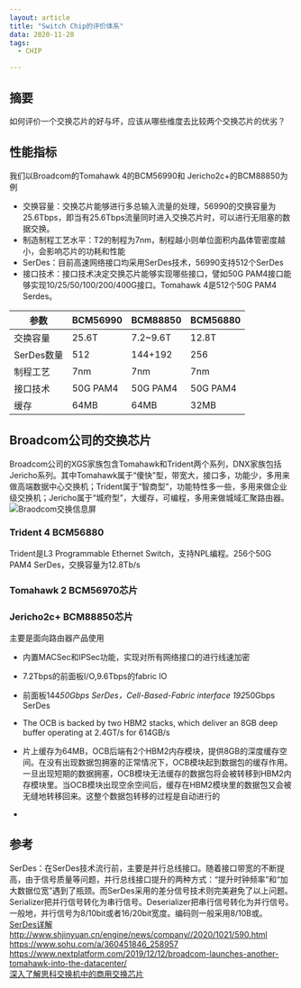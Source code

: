 ```yaml
---
layout: article
title: "Switch Chip的评价体系"
data: 2020-11-20
tags:
  - CHIP

---
```


## 摘要

如何评价一个交换芯片的好与坏，应该从哪些维度去比较两个交换芯片的优劣？

## 性能指标

我们以Broadcom的Tomahawk 4的BCM56990和 Jericho2c+的BCM88850为例

- 交换容量：交换芯片能够进行多总输入流量的处理，56990的交换容量为25.6Tbps，即当有25.6Tbps流量同时进入交换芯片时，可以进行无阻塞的数据交换。
- 制造制程工艺水平：T2的制程为7nm，制程越小则单位面积内晶体管密度越小，会影响芯片的功耗和性能
- SerDes：目前高速网络接口均采用SerDes技术，56990支持512个SerDes
- 接口技术：接口技术决定交换芯片能够实现哪些接口，譬如50G PAM4接口能够实现10/25/50/100/200/400G接口。Tomahawk 4是512个50G PAM4 Serdes。

| 参数 | BCM56990 | BCM88850 | BCM56880 |
| --- | --- | --- | --- |
| 交换容量 | 25.6T | 7.2~9.6T | 12.8T |
| SerDes数量 | 512 | 144+192 | 256 |
| 制程工艺 | 7nm | 7nm | 7nm |
| 接口技术 | 50G PAM4 | 50G PAM4 | 50G PAM4 |
| 缓存 | 64MB | 64MB | 32MB |

## Broadcom公司的交换芯片

Broadcom公司的XGS家族包含Tomahawk和Trident两个系列，DNX家族包括Jericho系列。其中Tomahawk属于“傻快”型，带宽大，接口多，功能少，多用来做高端数据中心交换机；Trident属于“智商型”，功能特性多一些，多用来做企业级交换机；Jericho属于“城府型”，大缓存，可编程，多用来做城域汇聚路由器。  
![Braodcom交换信息屏](https://5b0988e595225.cdn.sohucs.com/images/20191215/007f87b9118c4a11ac3420e54d154020.jpeg)

### Trident 4 BCM56880

Trident是L3 Programmable Ethernet Switch，支持NPL编程。256个50G PAM4 SerDes，交换容量为12.8Tb/s

### Tomahawk 2 BCM56970芯片

### Jericho2c+ BCM88850芯片

主要是面向路由器产品使用

- 内置MACSec和IPSec功能，实现对所有网络接口的进行线速加密
- 7.2Tbps的前面板I/O,9.6Tbps的fabric IO
- 前面板144*50Gbps SerDes，Cell-Based-Fabric interface 192*50Gbps SerDes
- The OCB is backed by two HBM2 stacks, which deliver an 8GB deep buffer operating at 2.4GT/s for 614GB/s
- 片上缓存为64MB，OCB后端有2个HBM2内存模块，提供8GB的深度缓存空间。在没有出现数据包拥塞的正常情况下，OCB模块起到数据包的缓存作用。一旦出现短期的数据拥塞，OCB模块无法缓存的数据包将会被转移到HBM2内存模块里。当OCB模块出现空余空间后，缓存在HBM2模块里的数据包又会被无缝地转移回来。这整个数据包转移的过程是自动进行的

-

## 参考

SerDes：在SerDes技术流行前，主要是并行总线接口。随着接口带宽的不断提高，由于信号质量等问题，并行总线接口提升的两种方式：“提升时钟频率”和“加大数据位宽”遇到了瓶颈。而SerDes采用的差分信号技术则完美避免了以上问题。Serializer把并行信号转化为串行信号。Deserializer把串行信号转化为并行信号。一般地，并行信号为8/10bit或者16/20bit宽度。编码则一般采用8/10B或。[SerDes详解](http://xilinx.eetrend.com/files-eetrend-xilinx/forum/201709/11981-32468-serdeszhi_shi_xiang_jie_.pdf)
<http://www.shjinyuan.cn/engine/news/company//2020/1021/590.html>  
<https://www.sohu.com/a/360451846_258957>  
<https://www.nextplatform.com/2019/12/12/broadcom-launches-another-tomahawk-into-the-datacenter/>  
[深入了解思科交换机中的商用交换芯片](https://www.nextplatform.com/2018/06/20/a-deep-dive-into-ciscos-use-of-merchant-switch-chips/)  
